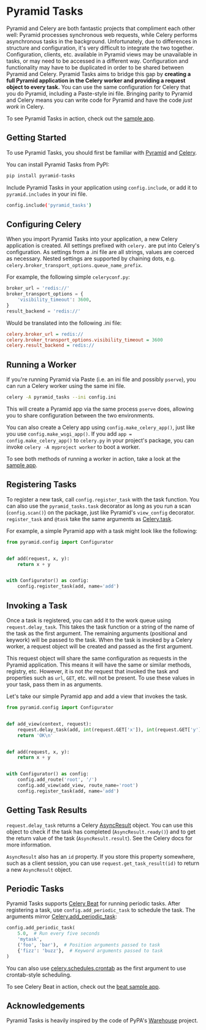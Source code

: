 # Pyramid Tasks

Pyramid and Celery are both fantastic projects that compliment each other well:
Pyramid processes synchronous web requests, while Celery performs asynchronous tasks in the background.
Unfortunately, due to differences in structure and configuration, it's very difficult to integrate the two together.
Configuration, clients, etc. available in Pyramid views may be unavailable in tasks, or may need to be accessed in a different way.
Configuration and functionality may have to be duplicated in order to be shared between Pyramid and Celery.
Pyramid Tasks aims to bridge this gap by
**creating a full Pyramid application in the Celery worker and providing a request object to every task.**
You can use the same configuration for Celery that you do Pyramid, including a Paste-style ini file.
Bringing parity to Pyramid and Celery means you can write code for Pyramid and have the code *just work* in Celery.

To see Pyramid Tasks in action, check out the [sample app](https://github.com/luhn/pyramid-tasks/tree/main/examples/basic/).

## Getting Started

To use Pyramid Tasks, you should first be familiar with
[Pyramid](https://docs.pylonsproject.org/projects/pyramid/en/latest/)
and [Celery](https://docs.celeryproject.org/en/stable/).

You can install Pyramid Tasks from PyPI:

```sh
pip install pyramid-tasks
```

Include Pyramid Tasks in your application using `config.include`, or add it to `pyramid.includes` in your ini file.

```sh
config.include('pyramid_tasks')
```

## Configuring Celery

When you import Pyramid Tasks into your application, a new Celery application is created.
All settings prefixed with `celery.` are put into Celery's configuration.
As settings from a .ini file are all strings, values are coerced as necessary.
Nested settings are supported by chaining dots, e.g. `celery.broker_transport_options.queue_name_prefix`.

For example, the following simple `celeryconf.py`:

```python
broker_url = 'redis://'
broker_transport_options = {
    'visibility_timeout': 3600,
}
result_backend = 'redis://'
```

Would be translated into the following .ini file:

```ini
celery.broker_url = redis://
celery.broker_transport_options.visibility_timeout = 3600
celery.result_backend = redis://
```

## Running a Worker

If you're running Pyramid via Paste (i.e. an ini file and possibly `pserve`),
you can run a Celery worker using the same ini file.

```sh
celery -A pyramid_tasks --ini config.ini
```

This will create a Pyramid app via the same process `pserve` does, allowing you to share configuration between the two environments.

You can also create a Celery app using `config.make_celery_app()`, just like you use `config.make_wsgi_app()`.
If you add `app = config.make_celery_app()` to `celery.py` in your project's package, you can invoke `celery -A myproject worker` to boot a worker.

To see both methods of running a worker in action, take a look at the [sample app](https://github.com/luhn/pyramid-tasks/tree/main/examples/basic/).

## Registering Tasks

To register a new task, call `config.register_task` with the task function.
You can also use the `pyramid_tasks.task` decorator as long as you run a scan (`config.scan()`) on the package, just like Pyramid's `view_config` decorator.
`register_task` and `@task` take the same arguments as [Celery.task](https://docs.celeryproject.org/en/stable/reference/celery.html#celery.Celery.task).

For example, a simple Pyramid app with a task might look like the following:

```python
from pyramid.config import Configurator


def add(request, x, y):
    return x + y


with Configurator() as config:
    config.register_task(add, name='add')
```

## Invoking a Task

Once a task is registered, you can add it to the work queue using `request.delay_task`.
This takes the task function or a string of the name of the task as the first argument.
The remaining arguments (positional and keywork) will be passed to the task.
When the task is invoked by a Celery worker, a request object will be created and passed as the first argument.

This request object will share the same configuration as requests in the Pyramid application.
This means it will have the same or similar methods, registry, etc.
However, it is not *the* request that invoked the task and properties such as `url`, `GET`, etc. will not be present.
To use these values in your task, pass them in as arguments.

Let's take our simple Pyramid app and add a view that invokes the task.


```python
from pyramid.config import Configurator


def add_view(context, request):
    request.delay_task(add, int(request.GET['x']), int(request.GET['y']))
    return 'OK\n'


def add(request, x, y):
    return x + y


with Configurator() as config:
    config.add_route('root', '/')
    config.add_view(add_view, route_name='root')
    config.register_task(add, name='add')
```

## Getting Task Results

`request.delay_task` returns a Celery [AsyncResult](https://docs.celeryproject.org/en/stable/reference/celery.app.task.html#celery.app.task.Task.AsyncResult) object.
You can use this object to check if the task has completed (`AsyncResult.ready()`) and to get the return value of the task (`AsyncResult.result`).
See the Celery docs for more information.

`AsyncResult` also has an `id` property.
If you store this property somewhere, such as a client session, you can use `request.get_task_result(id)` to return a new `AsyncResult` object.

## Periodic Tasks

Pyramid Tasks supports [Celery Beat](https://docs.celeryproject.org/en/stable/userguide/periodic-tasks.html) for running periodic tasks.
After registering a task, use `config.add_periodic_task` to schedule the task.
The arguments mirror [Celery.add_periodic_task](https://docs.celeryproject.org/en/stable/reference/celery.html#celery.Celery.add_periodic_task):

```python
config.add_periodic_task(
    5.0,  # Run every five seconds
    'mytask',
    ('foo', 'bar'),  # Position arguments passed to task
    {'fizz': 'buzz'},  # Keyword arguments passed to task
)
```

You can also use [celery.schedules.crontab](https://docs.celeryproject.org/en/stable/reference/celery.schedules.html#celery.schedules.crontab)
as the first argument to use crontab-style scheduling.

To see Celery Beat in action, check out the [beat sample app](https://github.com/luhn/pyramid-tasks/tree/main/examples/beat/).

## Acknowledgements

Pyramid Tasks is heavily inspired by the code of PyPA's [Warehouse](https://github.com/pypa/warehouse/) project.
